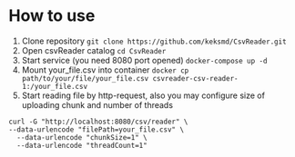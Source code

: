 # How to use
1) Clone repository
   ```git clone https://github.com/keksmd/CsvReader.git```
3) Open csvReader catalog
   ```cd CsvReader```
4) Start service (you need 8080 port opened)
   ```docker-compose up -d```
5) Mount your_file.csv into container
    ```docker cp path/to/your/file/your_file.csv csvreader-csv-reader-1:/your_file.csv```
6) Start reading file by http-request, also you may configure size of uploading chunk and number of threads
  ```
curl -G "http://localhost:8080/csv/reader" \
  --data-urlencode "filePath=your_file.csv" \
    --data-urlencode "chunkSize=1" \
    --data-urlencode "threadCount=1"

